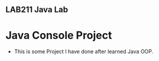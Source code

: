 ## LAB211 Java Lab
# Java Console Project
* This is some Project I have done after learned Java OOP.
